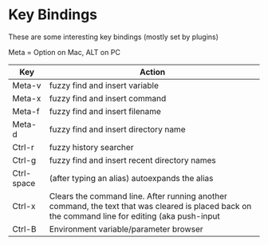 # Key Bindings

These are some interesting key bindings (mostly set by plugins)

Meta = Option on Mac, ALT on PC

|Key|Action|
|---|------|
|Meta-v|fuzzy find and insert variable|
|Meta-x|fuzzy find and insert command|
|Meta-f|fuzzy find and insert filename|
|Meta-d|fuzzy find and insert directory name|
|Ctrl-r|fuzzy history searcher|
|Ctrl-g|fuzzy find and insert recent directory names|
|Ctrl-space|(after typing an alias) autoexpands the alias|
|Ctrl-x|Clears the command line. After running another command, the text that was cleared is placed back on the command line for editing (aka push-input|
|Ctrl-B|Environment variable/parameter browser|
